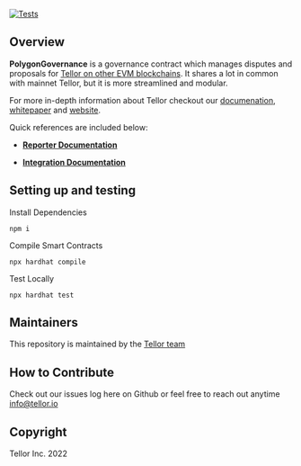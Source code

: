 [![Tests](https://github.com/tellor-io/polygonGovernance/actions/workflows/tests.yml/badge.svg)](https://github.com/tellor-io/polygonGovernance/actions/workflows/tests.ymli)

## Overview <a name="overview"> </a>

<b>PolygonGovernance</b> is a governance contract which manages disputes and proposals for [Tellor on other EVM blockchains](https://github.com/tellor-io/tellorFlex). It shares a lot in common with mainnet Tellor, but it is more streamlined and modular.

For more in-depth information about Tellor checkout our [documenation](https://docs.tellor.io/tellor/), [whitepaper](https://docs.tellor.io/tellor/whitepaper/introduction) and [website](https://tellor.io/).

Quick references are included below:

* <b> [Reporter Documentation](https://docs.tellor.io/tellor/telliot/telliot)</b>

* <b> [Integration Documentation](https://docs.tellor.io/tellor/integration/introduction)</b>

## Setting up and testing

Install Dependencies
```
npm i
```
Compile Smart Contracts
```
npx hardhat compile
```

Test Locally
```
npx hardhat test
```

## Maintainers <a name="maintainers"> </a>
This repository is maintained by the [Tellor team](https://github.com/orgs/tellor-io/people)


## How to Contribute<a name="how2contribute"> </a>

Check out our issues log here on Github or feel free to reach out anytime [info@tellor.io](mailto:info@tellor.io)

## Copyright

Tellor Inc. 2022
